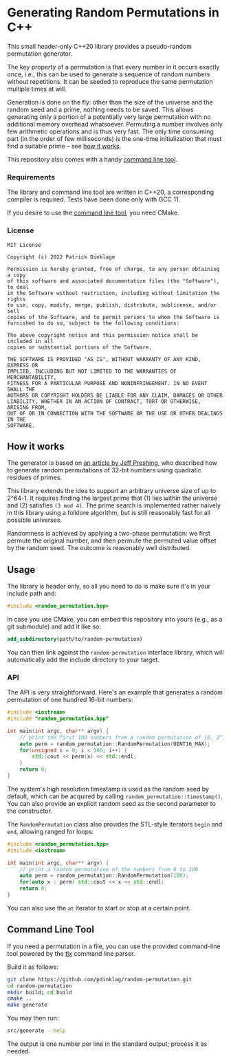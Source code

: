 # Generating Random Permutations in C++

This small header-only C++20 library provides a pseudo-random permutation generator.

The key property of a permutation is that every number in it occurs exactly once, i.e., this can be used to generate a sequence of random numbers without repetitions. It can be seeded to reproduce the same permutation multiple times at will.

Generation is done on the fly: other than the size of the universe and the random seed and a prime, nothing needs to be saved. This allows generating only a portion of a potentially very large permutation with no additional memory overhead whatsoever. Permuting a number involves only few arithmetic operations and is thus very fast. The only time consuming part (in the order of few milliseconds) is the one-time initialization that must find a suitable prime &ndash; see [how it works](#how-it-works).

This repository also comes with a handy [command line tool](#command-line-tool).

### Requirements

The library and command line tool are written in C++20, a corresponding compiler is required. Tests have been done only with GCC 11.

If you desire to use the [command line tool](#command-line-tool), you need CMake.

### License

```
MIT License

Copyright (c) 2022 Patrick Dinklage

Permission is hereby granted, free of charge, to any person obtaining a copy
of this software and associated documentation files (the "Software"), to deal
in the Software without restriction, including without limitation the rights
to use, copy, modify, merge, publish, distribute, sublicense, and/or sell
copies of the Software, and to permit persons to whom the Software is
furnished to do so, subject to the following conditions:

The above copyright notice and this permission notice shall be included in all
copies or substantial portions of the Software.

THE SOFTWARE IS PROVIDED "AS IS", WITHOUT WARRANTY OF ANY KIND, EXPRESS OR
IMPLIED, INCLUDING BUT NOT LIMITED TO THE WARRANTIES OF MERCHANTABILITY,
FITNESS FOR A PARTICULAR PURPOSE AND NONINFRINGEMENT. IN NO EVENT SHALL THE
AUTHORS OR COPYRIGHT HOLDERS BE LIABLE FOR ANY CLAIM, DAMAGES OR OTHER
LIABILITY, WHETHER IN AN ACTION OF CONTRACT, TORT OR OTHERWISE, ARISING FROM,
OUT OF OR IN CONNECTION WITH THE SOFTWARE OR THE USE OR OTHER DEALINGS IN THE
SOFTWARE.
```

## How it works

The generator is based on [an article by Jeff Preshing](https://preshing.com/20121224/how-to-generate-a-sequence-of-unique-random-integers), who described how to generate random permutations of 32-bit numbers using quadratic residues of primes.

This library extends the idea to support an arbitrary universe size of up to 2^64-1. It requires finding the largest prime that (1) lies within the universe and (2) satisfies `(3 mod 4)`. The prime search is implemented rather naively in this library using a folklore algorithm, but is still reasonably fast for all possible universes.

Randomness is achieved by applying a two-phase permutation: we first permute the original number, and then permute the permuted value offset by the random seed. The outcome is reasonably well distributed.

## Usage

The library is header only, so all you need to do is make sure it's in your include path and:

```cpp
#include <random_permutation.hpp>
```

In case you use CMake, you can embed this repository into yours (e.g., as a git submodule) and add it like so:

```cmake
add_subdirectory(path/to/random-permutation)
```

You can then link against the `random-permutation` interface library, which will automatically add the include directory to your target.

### API

The API is very straightforward. Here's an example that generates a random permutation of one hundred 16-bit numbers:

```cpp
#include <iostream>
#include "random_permutation.hpp"

int main(int argc, char** argv) {
    // print the first 100 numbers from a random permutation of [0, 2^16-1]
    auto perm = random_permutation::RandomPermutation(UINT16_MAX);
    for(unsigned i = 0; i < 100; i++) {
        std::cout << perm(x) << std::endl;
    }
    return 0;
}
```

The system's high resolution timestamp is used as the random seed by default, which can be acquired by calling `random_permutation::timestamp()`. You can also provide an explicit random seed as the second parameter to the constructor.

The `RandomPermutation` class also provides the STL-style iterators `begin` and `end`, allowing ranged for loops:

```cpp
#include <random_permutation.hpp>
#include <iostream>

int main(int argc, char** argv) {
    // print a random permutation of the numbers from 0 to 100
    auto perm = random_permutation::RandomPermutation(100);
    for(auto x : perm) std::cout << x << std::endl;
    return 0;
}
```

You can also use the `at` iterator to start or stop at a certain point.

## Command Line Tool

If you need a permutation in a file, you can use the provided command-line tool powered by the [tlx](https://tlx.github.io/) command line parser.

Build it as follows:

```sh
git clone https://github.com/pdinklag/random-permutation.git
cd random-permutation
mkdir build; cd build
cmake ..
make generate
```

You may then run:

```sh
src/generate --help
```

The output is one number per line in the standard output; process it as needed.

